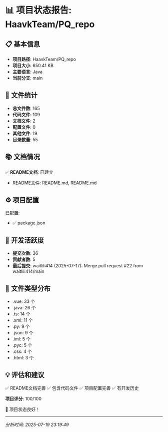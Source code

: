 # 📊 项目状态报告: HaavkTeam/PQ_repo

## 📋 基本信息

- **项目路径**: HaavkTeam/PQ_repo
- **项目大小**: 650.41 KB
- **主要语言**: Java
- **当前分支**: main

## 📁 文件统计

- **总文件数**: 165
- **代码文件**: 109
- **文档文件**: 2
- **配置文件**: 0
- **其他文件**: 19
- **目录数量**: 55

## 📚 文档情况

✅ **README文档**: 已建立
- README文件: README.md, README.md

## ⚙️ 项目配置

已配置:
- ✅ package.json

## 🔄 开发活跃度

- **提交次数**: 36
- **贡献者数**: 5
- **最后提交**: waitlili414 (2025-07-17): Merge pull request #22 from waitlili414/main

## 📄 文件类型分布

- .vue: 33 个
- .java: 26 个
- .ts: 14 个
- .xml: 11 个
- .py: 9 个
- .json: 9 个
- .iml: 5 个
- .pyc: 5 个
- .css: 4 个
- .html: 3 个

## 💡 评估和建议

✅ README文档完善
✅ 包含代码文件
✅ 项目配置完善
✅ 有开发历史

**项目评分**: 100/100

🎉 项目状态良好！

---
*分析时间: 2025-07-19 23:19:49*